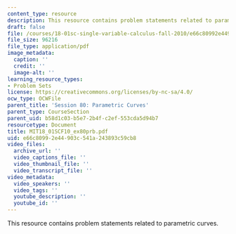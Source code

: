 ```yaml
---
content_type: resource
description: This resource contains problem statements related to parametric curves.
draft: false
file: /courses/18-01sc-single-variable-calculus-fall-2010/e66c80992e44903c541a243893c59cb8_MIT18_01SCF10_ex80prb.pdf
file_size: 96216
file_type: application/pdf
image_metadata:
  caption: ''
  credit: ''
  image-alt: ''
learning_resource_types:
- Problem Sets
license: https://creativecommons.org/licenses/by-nc-sa/4.0/
ocw_type: OCWFile
parent_title: 'Session 80: Parametric Curves'
parent_type: CourseSection
parent_uid: b58d1c03-b5e7-2b4f-c2ef-553cda5d94b7
resourcetype: Document
title: MIT18_01SCF10_ex80prb.pdf
uid: e66c8099-2e44-903c-541a-243893c59cb8
video_files:
  archive_url: ''
  video_captions_file: ''
  video_thumbnail_file: ''
  video_transcript_file: ''
video_metadata:
  video_speakers: ''
  video_tags: ''
  youtube_description: ''
  youtube_id: ''
---
```

This resource contains problem statements related to parametric curves.